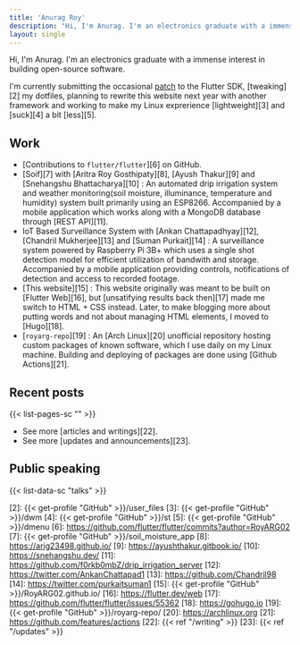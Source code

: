 ```yaml
---
title: 'Anurag Roy'
description: "Hi, I'm Anurag. I'm an electronics graduate with a immense interest in building open-source software."
layout: single
---
```


Hi, I'm Anurag. I'm an electronics graduate with a immense interest in building
open-source software.

I'm currently submitting the occasional [patch][1] to the Flutter SDK,
[tweaking][2] my dotfiles, planning to rewrite this website next year with
another framework and working to make my Linux exprerience [lightweight][3] and
[suck][4] a bit [less][5].

## Work

- [Contributions to `flutter/flutter`][6] on GitHub.
- [Soif][7] with [Aritra Roy Gosthipaty][8], [Ayush Thakur][9] and [Snehangshu Bhattacharya][10]
  : An automated drip irrigation system and weather monitoring(soil moisture,
  illuminance, temperature and humidity) system built primarily using an
  ESP8266. Accompanied by a mobile application which works along with a MongoDB
  database through [REST API][11].
- IoT Based Surveillance System with [Ankan Chattapadhyay][12], [Chandril Mukherjee][13] and [Suman Purkait][14]
  : A surveillance system powered by Raspberry Pi 3B+ which uses a single shot
  detection model for efficient utilization of bandwith and storage.
  Accompanied by a mobile application providing controls, notifications of
  detection and access to recorded footage.
- [This website][15]
  : This website originally was meant to be built on [Flutter Web][16], but
  [unsatifying results back then][17] made me switch to HTML + CSS instead.
  Later, to make blogging more about putting words and not about managing HTML
  elements, I moved to [Hugo][18].
- [`royarg-repo`][19]
  : An [Arch Linux][20] unofficial repository hosting custom packages of known
  software, which I use daily on my Linux machine. Building and deploying of
  packages are done using [Github Actions][21].

## Recent posts

{{< list-pages-sc "" >}}

- See more [articles and writings][22].
- See more [updates and announcements][23].

## Public speaking

{{< list-data-sc "talks" >}}

[1]: https://github.com/flutter/flutter/pulls?q=is%3Apr+author%3ARoyARG02
[2]: {{< get-profile "GitHub" >}}/user_files
[3]: {{< get-profile "GitHub" >}}/dwm
[4]: {{< get-profile "GitHub" >}}/st
[5]: {{< get-profile "GitHub" >}}/dmenu
[6]: https://github.com/flutter/flutter/commits?author=RoyARG02
[7]: {{< get-profile "GitHub" >}}/soil_moisture_app
[8]: https://arig23498.github.io/
[9]: https://ayushthakur.gitbook.io/
[10]: https://snehangshu.dev/
[11]: https://github.com/f0rkb0mbZ/drip_irrigation_server
[12]: https://twitter.com/AnkanChattapad1
[13]: https://github.com/Chandril98
[14]: https://twitter.com/purkaitsuman1
[15]: {{< get-profile "GitHub" >}}/RoyARG02.github.io/
[16]: https://flutter.dev/web
[17]: https://github.com/flutter/flutter/issues/55362
[18]: https://gohugo.io
[19]: {{< get-profile "GitHub" >}}/royarg-repo/
[20]: https://archlinux.org
[21]: https://github.com/features/actions
[22]: {{< ref "/writing" >}}
[23]: {{< ref "/updates" >}}
